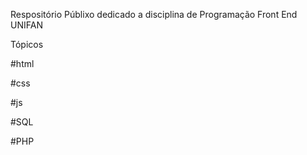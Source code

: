Respositório Públixo dedicado a disciplina de Programação Front End UNIFAN

Tópicos

#html

#css

#js

#SQL

#PHP

